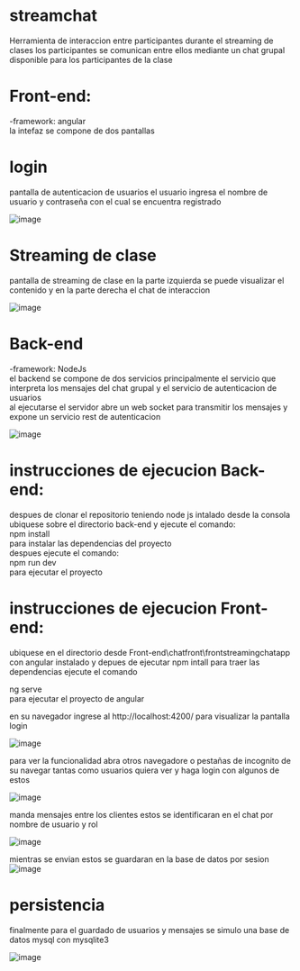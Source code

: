 # streamchat
Herramienta de interaccion entre participantes durante el streaming de clases 
los participantes se comunican entre ellos mediante un chat grupal disponible para los participantes de la clase

# Front-end:
-framework: angular  
la intefaz se compone de dos pantallas  
# login  
pantalla de autenticacion de usuarios el usuario ingresa el nombre de usuario y contraseña con el cual se encuentra registrado

![image](https://github.com/JuanRincon15/streamchat/assets/123415094/8b40509d-9aa9-4bb2-976d-2618b27a74d6)


# Streaming de clase
pantalla de streaming de clase en la parte izquierda se puede visualizar el contenido y en la parte derecha el chat de interaccion  

![image](https://github.com/JuanRincon15/streamchat/assets/123415094/d539e281-94ea-4a55-aa5a-ccc603a1146c)

# Back-end
-framework: NodeJs  
el backend se compone de dos servicios principalmente el servicio que interpreta los mensajes del chat grupal y el servicio de autenticacion de usuarios  
al ejecutarse el servidor abre un web socket para transmitir los mensajes y expone un servicio rest de autenticacion  

![image](https://github.com/JuanRincon15/streamchat/assets/123415094/d9e13ebe-bd50-4119-8c90-87acc7904ca5)

# instrucciones de ejecucion Back-end: 
 
despues de clonar el repositorio teniendo node js intalado desde la consola ubiquese sobre el directorio back-end y ejecute el comando:  
npm install  
para instalar las dependencias del proyecto  
despues ejecute el comando:  
npm run dev  
para ejecutar el proyecto  

# instrucciones de ejecucion Front-end:  
ubiquese en el directorio desde Front-end\chatfront\frontstreamingchatapp con angular instalado y depues de ejecutar npm intall para traer las dependencias ejecute el comando  

ng serve  
para ejecutar el proyecto de angular  

en su navegador ingrese al http://localhost:4200/ para visualizar la pantalla login  

![image](https://github.com/JuanRincon15/streamchat/assets/123415094/50fbdb9d-761e-4cb3-b639-c5aae7011c9d)

para ver la funcionalidad abra otros navegadore o pestañas de incognito de su navegar tantas como usuarios quiera ver y haga login con algunos de estos

![image](https://github.com/JuanRincon15/streamchat/assets/123415094/37bc7ed9-f80b-4bb8-b713-2dedf72bbce8)

manda mensajes entre los clientes estos se identificaran en el chat por nombre de usuario y rol

![image](https://github.com/JuanRincon15/streamchat/assets/123415094/dde9eb39-d97c-4a4b-9b6a-741e58ce5aef)

mientras se envian estos se guardaran en la base de datos por sesion  
![image](https://github.com/JuanRincon15/streamchat/assets/123415094/85416f66-78cd-4dc3-91d3-4e83bcbe42a0)

# persistencia 

finalmente para el guardado de usuarios y mensajes se simulo una base de datos mysql con mysqlite3 

![image](https://github.com/JuanRincon15/streamchat/assets/123415094/2a98638f-a2d6-4b54-9b0c-b27c6e22df03)





